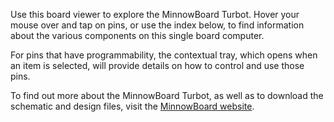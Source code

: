 Use this board viewer to explore the MinnowBoard Turbot. Hover your mouse
over and tap on pins, or use the index below, to find information about
the various components on this single board computer.

For pins that have programmability, the contextual tray, which opens when an
item is selected, will provide details on how to control and use those pins.

To find out more about the MinnowBoard Turbot, as well as to download
the schematic and design files, visit the [MinnowBoard website](https://minnowboard.org).
